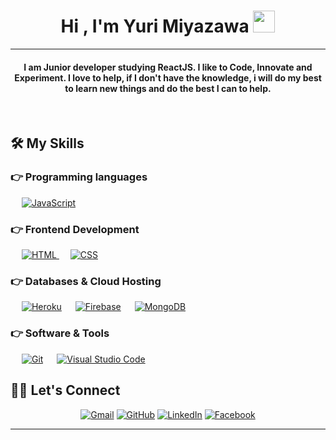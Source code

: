 
<h1 align="center">Hi , I'm Yuri Miyazawa <img src="https://media.giphy.com/media/hvRJCLFzcasrR4ia7z/giphy.gif" width="35"></h1>

<hr/>
<h4 align="center">I am Junior developer studying ReactJS. I like to Code, Innovate and Experiment. I love to help, if I don't have the knowledge, i will do my best to learn new things and do the best I can to help.</h4>
<br>

## 🛠️ My Skills

### 👉 Programming languages

<p align="left"> 
    &emsp;
  <a href="https://developer.mozilla.org/en-US/docs/Web/JavaScript" target="_blank"> 
     <img alt="JavaScript" src="https://img.shields.io/badge/JavaScript%20-%23F7DF1E.svg?logo=javascript&logoColor=black">
   </a>
</p>

### 👉 Frontend Development
<p align="left"> 
  &emsp; 
  <a href="https://www.w3.org/html/" target="_blank"> 
   <img alt="HTML" src="https://img.shields.io/badge/HTML5%20-%23E34F26.svg?logo=html5&logoColor=white">
  </a>   
  &emsp;
  <a href="https://www.w3schools.com/css/" target="_blank">
    <img alt="CSS" src="https://img.shields.io/badge/CSS%20-%231572B6.svg?logo=css3&logoColor=white">
  </a>   
</p>

### 👉 Databases & Cloud Hosting
<p align="left"> 
  &emsp;
    <a href="https://www.heroku.com/"><img alt="Heroku" src="https://img.shields.io/badge/Heroku%20-%23430098.svg?logo=heroku&logoColor=white"></a>  
  &emsp;
    <a href="https://firebase.google.com/"><img alt="Firebase" src ="https://img.shields.io/badge/Firebase-%23316192.svg?logo=firebase&logoColor=white"></a>
  &emsp;
    <a href="https://mongodb.com/"><img alt="MongoDB" src ="https://img.shields.io/badge/MongoDB-%234ea94b.svg?logo=mongodb&logoColor=white"></a>
 </p>
 
 ### 👉 Software & Tools
 
<p>
 
  &emsp;
    <a href="#"><img alt="Git" src="https://img.shields.io/badge/Git%20-%23F05033.svg?logo=git&logoColor=white"></a> 
  &emsp;
    <a href="#"><img alt="Visual Studio Code" src="https://img.shields.io/badge/Visual%20Studio%20Code-0078d7.svg?logo=visual-studio-code&logoColor=white"></a> 
</p>

## 🙋‍♀️ Let's Connect
<p align="center"> 
	<a href="mailto:gustav0.yuri@hotmail.com"><img src="https://img.icons8.com/bubbles/50/000000/gmail.png" alt="Gmail"/></a>
	<a href="https://github.com/yurizawa"><img src="https://img.icons8.com/bubbles/50/000000/github.png" alt="GitHub"/></a>
	<a href="https://linkedin.com/in/gustavo-miyazawa-957415251"><img src="https://img.icons8.com/bubbles/50/000000/linkedin.png" alt="LinkedIn"/></a>
	<a href="https://www.facebook.com/gustav0.yuri"><img src="https://img.icons8.com/bubbles/50/000000/facebook-new.png" alt="Facebook"/></a>		
</p>

<hr/>

